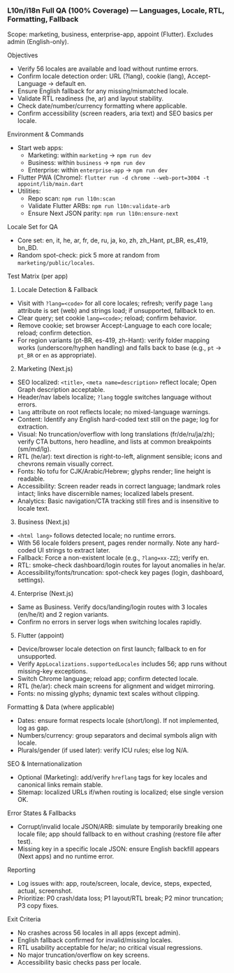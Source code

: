 ### L10n/i18n Full QA (100% Coverage) — Languages, Locale, RTL, Formatting, Fallback

Scope: marketing, business, enterprise-app, appoint (Flutter). Excludes admin (English-only).

Objectives
- Verify 56 locales are available and load without runtime errors.
- Confirm locale detection order: URL (?lang), cookie (lang), Accept-Language → default en.
- Ensure English fallback for any missing/mismatched locale.
- Validate RTL readiness (he, ar) and layout stability.
- Check date/number/currency formatting where applicable.
- Confirm accessibility (screen readers, aria text) and SEO basics per locale.

Environment & Commands
- Start web apps:
  - Marketing: within `marketing` → `npm run dev`
  - Business: within `business` → `npm run dev`
  - Enterprise: within `enterprise-app` → `npm run dev`
- Flutter PWA (Chrome): `flutter run -d chrome --web-port=3004 -t appoint/lib/main.dart`
- Utilities:
  - Repo scan: `npm run l10n:scan`
  - Validate Flutter ARBs: `npm run l10n:validate-arb`
  - Ensure Next JSON parity: `npm run l10n:ensure-next`

Locale Set for QA
- Core set: en, it, he, ar, fr, de, ru, ja, ko, zh, zh_Hant, pt_BR, es_419, bn_BD.
- Random spot-check: pick 5 more at random from `marketing/public/locales`.

Test Matrix (per app)
1) Locale Detection & Fallback
- Visit with `?lang=<code>` for all core locales; refresh; verify page `lang` attribute is set (web) and strings load; if unsupported, fallback to en.
- Clear query; set cookie `lang=<code>`; reload; confirm behavior.
- Remove cookie; set browser Accept-Language to each core locale; reload; confirm detection.
- For region variants (pt-BR, es-419, zh-Hant): verify folder mapping works (underscore/hyphen handling) and falls back to base (e.g., `pt` → `pt_BR` or `en` as appropriate).

2) Marketing (Next.js)
- SEO localized: `<title>`, `<meta name=description>` reflect locale; Open Graph description acceptable.
- Header/nav labels localize; `?lang` toggle switches language without errors.
- `lang` attribute on root reflects locale; no mixed-language warnings.
- Content: Identify any English hard-coded text still on the page; log for extraction.
- Visual: No truncation/overflow with long translations (fr/de/ru/ja/zh);
  verify CTA buttons, hero headline, and lists at common breakpoints (sm/md/lg).
- RTL (he/ar): text direction is right-to-left, alignment sensible; icons and chevrons remain visually correct.
- Fonts: No tofu for CJK/Arabic/Hebrew; glyphs render; line height is readable.
- Accessibility: Screen reader reads in correct language; landmark roles intact; links have discernible names; localized labels present.
- Analytics: Basic navigation/CTA tracking still fires and is insensitive to locale text.

3) Business (Next.js)
- `<html lang>` follows detected locale; no runtime errors.
- With 56 locale folders present, pages render normally. Note any hard-coded UI strings to extract later.
- Fallback: Force a non-existent locale (e.g., `?lang=xx-ZZ`); verify en.
- RTL: smoke-check dashboard/login routes for layout anomalies in he/ar.
- Accessibility/fonts/truncation: spot-check key pages (login, dashboard, settings).

4) Enterprise (Next.js)
- Same as Business. Verify docs/landing/login routes with 3 locales (en/he/it) and 2 region variants.
- Confirm no errors in server logs when switching locales rapidly.

5) Flutter (appoint)
- Device/browser locale detection on first launch; fallback to en for unsupported.
- Verify `AppLocalizations.supportedLocales` includes 56; app runs without missing-key exceptions.
- Switch Chrome language; reload app; confirm detected locale.
- RTL (he/ar): check main screens for alignment and widget mirroring.
- Fonts: no missing glyphs; dynamic text scales without clipping.

Formatting & Data (where applicable)
- Dates: ensure format respects locale (short/long). If not implemented, log as gap.
- Numbers/currency: group separators and decimal symbols align with locale.
- Plurals/gender (if used later): verify ICU rules; else log N/A.

SEO & Internationalization
- Optional (Marketing): add/verify `hreflang` tags for key locales and canonical links remain stable.
- Sitemap: localized URLs if/when routing is localized; else single version OK.

Error States & Fallbacks
- Corrupt/invalid locale JSON/ARB: simulate by temporarily breaking one locale file; app should fallback to en without crashing (restore file after test).
- Missing key in a specific locale JSON: ensure English backfill appears (Next apps) and no runtime error.

Reporting
- Log issues with: app, route/screen, locale, device, steps, expected, actual, screenshot.
- Prioritize: P0 crash/data loss; P1 layout/RTL break; P2 minor truncation; P3 copy fixes.

Exit Criteria
- No crashes across 56 locales in all apps (except admin).
- English fallback confirmed for invalid/missing locales.
- RTL usability acceptable for he/ar; no critical visual regressions.
- No major truncation/overflow on key screens.
- Accessibility basic checks pass per locale.


